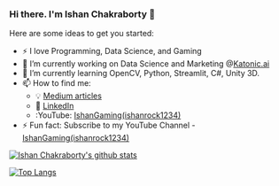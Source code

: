 ### Hi there. I'm Ishan Chakraborty 👋

<!--
**IshanChakrabortyYT/IshanChakrabortyYT** is a ✨ _special_ ✨ repository because its `README.md` (this file) appears on your GitHub profile.
-->

Here are some ideas to get you started:

- ⚡ I love Programming, Data Science, and Gaming
- 🔭 I’m currently working on Data Science and Marketing @[Katonic.ai](https://katonic.ai/)
- 🌱 I’m currently learning OpenCV, Python, Streamlit, C#, Unity 3D.
- 📫 How to find me: 
  - :bulb: [Medium articles](https://medium.com/@ishan.chakraborty)
  - :office: [LinkedIn](https://www.linkedin.com/in/ishan-chakraborty-0085571a1)
  - :YouTube: [IshanGaming(ishanrock1234)](https://www.youtube.com/channel/UCl8Kbt3lH-LJ04qGeRScyhQ)
- ⚡ Fun fact: Subscribe to my YouTube Channel - [IshanGaming(ishanrock1234)](https://www.youtube.com/channel/UCl8Kbt3lH-LJ04qGeRScyhQ)


[![Ishan Chakraborty's github stats](https://github-readme-stats.vercel.app/api?username=IshanChakrabortyYT&count_private=true&show_icons=true&theme=radical&hide_rank=false)](https://github.com/IshanChakrabortyYT/IshanChakrabortyYT)

[![Top Langs](https://github-readme-stats.vercel.app/api/top-langs/?username=IshanChakrabortyYT&layout=compact&langs_count=20)](https://github.com/IshanChakrabortyYT/github-readme-stats)
